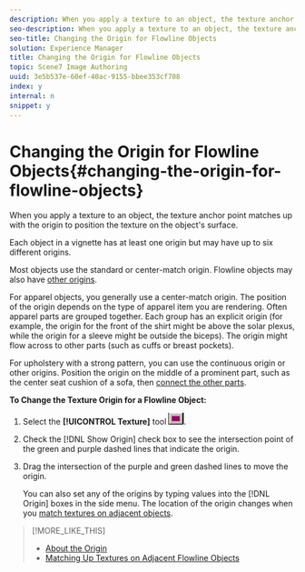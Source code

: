 ```yaml
---
description: When you apply a texture to an object, the texture anchor point matches up with the origin to position the texture on the object's surface.
seo-description: When you apply a texture to an object, the texture anchor point matches up with the origin to position the texture on the object's surface.
seo-title: Changing the Origin for Flowline Objects
solution: Experience Manager
title: Changing the Origin for Flowline Objects
topic: Scene7 Image Authoring
uuid: 3e5b537e-60ef-40ac-9155-bbee353cf708
index: y
internal: n
snippet: y
---
```


# Changing the Origin for Flowline Objects{#changing-the-origin-for-flowline-objects}

When you apply a texture to an object, the texture anchor point matches up with the origin to position the texture on the object's surface.

Each object in a vignette has at least one origin but may have up to six different origins.

Most objects use the standard or center-match origin. Flowline objects may also have [other origins](../../c-vat-flow-pg/c-vat-abt-flow/c-vat-flow-pg-opt.md#concept-ab8e010be60d46c8841f1b00c3501d16).

For apparel objects, you generally use a center-match origin. The position of the origin depends on the type of apparel item you are rendering. Often apparel parts are grouped together. Each group has an explicit origin (for example, the origin for the front of the shirt might be above the solar plexus, while the origin for a sleeve might be outside the biceps). The origin might flow across to other parts (such as cuffs or breast pockets).

For upholstery with a strong pattern, you can use the continuous origin or other origins. Position the origin on the middle of a prominent part, such as the center seat cushion of a sofa, then [connect the other parts](../../c-vat-flow-pg/c-vat-test-flow-work/t-vat-match-text.md#task-568d59da3f7e48838669b17fe96fbed0).

**To Change the Texture Origin for a Flowline Object:** 

1. Select the **[!UICONTROL Texture]** tool ![](assets/texture.png).
1. Check the [!DNL Show Origin] check box to see the intersection point of the green and purple dashed lines that indicate the origin.
1. Drag the intersection of the purple and green dashed lines to move the origin.

   You can also set any of the origins by typing values into the [!DNL Origin] boxes in the side menu. The location of the origin changes when you [match textures on adjacent objects](../../c-vat-flow-pg/c-vat-test-flow-work/t-vat-match-text.md#task-568d59da3f7e48838669b17fe96fbed0).

>[!MORE_LIKE_THIS]
>
>* [About the Origin](../../c-vat-rend-pg/c-vat-work-text/c-vat-abt-origin.md#concept-643d030b62fd42a5bf3ce4e4ab9a3a47)
>* [Matching Up Textures on Adjacent Flowline Objects](../../c-vat-flow-pg/c-vat-test-flow-work/t-vat-match-text.md#task-568d59da3f7e48838669b17fe96fbed0)
